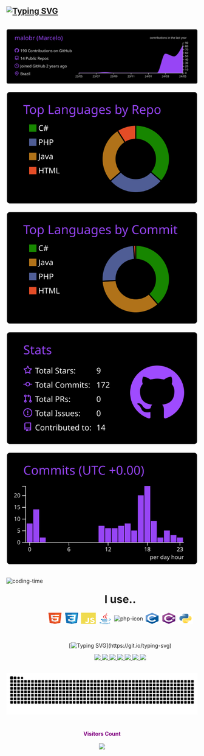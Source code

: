 
## [![Typing SVG](https://readme-typing-svg.herokuapp.com?font=Fira+Code&weight=300&size=50&duration=4000&pause=1000&color=c8ace4&center=true&vCenter=true&random=false&width=1000&lines=Hello%2C+my+name+is+Marcelo;I'm+21+years+old;I'm+a+Software+Developer;I'm+from+Brazil;welcome%3A)](https://git.io/typing-svg)

<div>
  
 
&nbsp;&nbsp;&nbsp;&nbsp;&nbsp;
&nbsp;&nbsp;&nbsp;&nbsp;&nbsp;
&nbsp;&nbsp;&nbsp;&nbsp;&nbsp;
[![](https://raw.githubusercontent.com/malobr/malobr/main/profile-summary-card-output/midnight_purple/0-profile-details.svg)](https://github.com/vn7n24fzkq/github-profile-summary-cards)
&nbsp;&nbsp;&nbsp;&nbsp;&nbsp;
&nbsp;&nbsp;&nbsp;&nbsp;&nbsp;
&nbsp;&nbsp;&nbsp;&nbsp;&nbsp;
&nbsp;&nbsp;&nbsp;&nbsp;&nbsp;
&nbsp;&nbsp;&nbsp;&nbsp;&nbsp;
&nbsp;&nbsp;&nbsp;&nbsp;&nbsp;
[![](https://raw.githubusercontent.com/malobr/malobr/main/profile-summary-card-output/midnight_purple/1-repos-per-language.svg)](https://github.com/vn7n24fzkq/github-profile-summary-cards)&nbsp;&nbsp;&nbsp;&nbsp;
[![](https://raw.githubusercontent.com/malobr/malobr/main/profile-summary-card-output/midnight_purple/2-most-commit-language.svg)](https://github.com/vn7n24fzkq/github-profile-summary-cards)
&nbsp;&nbsp;&nbsp;&nbsp;&nbsp;
&nbsp;&nbsp;&nbsp;&nbsp;&nbsp;
&nbsp;&nbsp;&nbsp;&nbsp;&nbsp;
&nbsp;&nbsp;&nbsp;&nbsp;&nbsp;
&nbsp;&nbsp;&nbsp;&nbsp;&nbsp;
&nbsp;&nbsp;&nbsp;&nbsp;&nbsp;
[![](https://raw.githubusercontent.com/malobr/malobr/main/profile-summary-card-output/midnight_purple/3-stats.svg)](https://github.com/vn7n24fzkq/github-profile-summary-cards)&nbsp;&nbsp;&nbsp;&nbsp;
[![](https://raw.githubusercontent.com/malobr/malobr/main/profile-summary-card-output/midnight_purple/4-productive-time.svg)](https://github.com/vn7n24fzkq/github-profile-summary-cards)

<div  align="center"> 









  <div style="display: inline_block"><br>
    <img align="left" height="250" alt="coding-time" src="code.gif">
    <h1 align="center">I use..</h1>
    <img align="center" height="30" width="40" alt="html-icon" src="https://raw.githubusercontent.com/devicons/devicon/master/icons/html5/html5-original.svg">
    <img align="center" height="30" width="40" alt="css-icon" src="https://raw.githubusercontent.com/devicons/devicon/master/icons/css3/css3-original.svg">
    <img align="center" height="30" width="40" alt="js-icon"  src="https://raw.githubusercontent.com/devicons/devicon/master/icons/javascript/javascript-plain.svg">
    <img align="center" height="30" width="40" alt="java-icon" src="https://raw.githubusercontent.com/devicons/devicon/master/icons/java/java-original.svg">
    <img align="center" height="30" width="40" alt="php-icon" src="https://raw.githubusercontent.com/jmnote/z-icons/master/svg/php.svg">
    <img align="center" height="30" width="40" alt="c-icon" src="https://raw.githubusercontent.com/devicons/devicon/master/icons/c/c-original.svg">
    <img align="center" height="30" width="40" alt="csharp-icon" src="https://raw.githubusercontent.com/devicons/devicon/master/icons/csharp/csharp-original.svg">
    <img align="center" height="30" width="40" alt="python-icon" src="https://raw.githubusercontent.com/devicons/devicon/master/icons/python/python-original.svg">
   </div>
  <br>
    <br>


 [![Typing SVG](https://readme-typing-svg.herokuapp.com?font=Fira+Code&weight=300&size=30&duration=4000&pause=1000&color=c8ace4&center=true&vCenter=true&random=false&width=1000&lines=Let's+get+talk;This+is+my+links;So+Get+In+Touch+!;)](https://git.io/typing-svg)

  
   <a href="https://mail.google.com/mail/u/0/?pli=1#inbox?compose=GTvVlcSPFrLKLKtrXtXcVcxcfMrwCpdQWZFwFdNWRfMwZhZFHPhbsDwxjqnrHSfhFLPcqJndzFsfq" target="blank">
     <img src="https://img.shields.io/badge/Gmail-D14836?style=for-the-badge&logo=gmail&logoColor=white">
   </a>
   <a href="https://discord.com/channels/@marceloo3143" target="blank">
     <img src="https://img.shields.io/badge/Discord-7289DA?style=for-the-badge&logo=discord&logoColor=white">
   </a>
   <a href="https://www.instagram.com/malo_t_c/" target="blank">
     <img src="https://img.shields.io/badge/Instagram-E4405F?style=for-the-badge&logo=instagram&logoColor=white">
   </a>
   <a href="https://www.linkedin.com/in/marcelo-tomás-a92b16231/" target="blank">
     <img src="https://img.shields.io/badge/LinkedIn-0077B5?style=for-the-badge&logo=linkedin&logoColor=white" >
   </a>
   <a href="https://steamcommunity.com/profiles/76561199467676368/" target="blank">
     <img src="https://img.shields.io/badge/Steam-000000?style=for-the-badge&logo=steam&logoColor=white" >
   </a>
   <a href="" target="blank">
     <img src="https://img.shields.io/badge/PlayStation-003791?style=for-the-badge&logo=playstation&logoColor=white">
   </a>
   <a href="" target="blank">
     <img src="https://img.shields.io/badge/Xbox-107C10?style=for-the-badge&logo=xbox&logoColor=white" >
   </a>
 
</div>

  
![snake gif](https://github.com/malobr/malobr/blob/output/github-contribution-grid-snake.svg)

<h1></h1>

<p align="center"><b><font color="purple">Visitors Count</font></b></p>


<p align="center"><img align="center" src="https://visit-counter.vercel.app/counter.png?page=https%3A%2F%2Fgithub.com%2Fmalobr&s=50&c=a079c7&bg=00000000&no=7&ff=digi&tb=Visits%3A++&ta=" /></p> 
<br>


